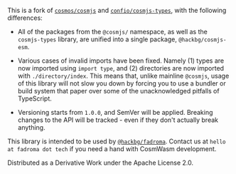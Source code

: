 This is a fork of [`cosmos/cosmjs`](https://github.com/cosmos/cosmjs)
and [`confio/cosmjs-types`](https://github.com/confio/cosmjs-types),
with the following differences:

* All of the packages from the `@cosmjs/` namespace, as well as the `cosmjs-types`
  library, are unified into a single package, `@hackbg/cosmjs-esm`.

* Various cases of invalid imports have been fixed. Namely (1) types are now imported
  using `import type`, and (2) directories are now imported with `./directory/index`.
  This means that, unlike mainline `@cosmjs`, usage of this library will not slow you
  down by forcing you to use a bundler or build system that paper over some of the
  unacknowledged pitfalls of TypeScript.

* Versioning starts from `1.0.0`, and SemVer will be applied. Breaking changes
  to the API will be tracked - even if they don't actually break anything.

This library is intended to be used by [`@hackbg/fadroma`](https://github.com/hackbg/fadroma).
Contact us at `hello at fadroma dot tech` if you need a hand with CosmWasm development.

Distributed as a Derivative Work under the Apache License 2.0.
